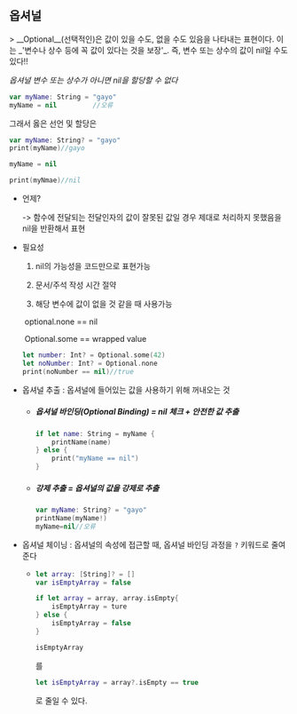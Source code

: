 <h2>옵셔널</h2>
> __Optional__(선택적인)은 값이 있을 수도, 없을 수도 있음을 나타내는 표현이다. 이는 _'변수나 상수 등에 꼭 값이 있다는 것을 보장'_. 즉, 변수 또는 상수의 값이 nil일 수도 있다!!

_옵셔널 변수 또는 상수가 아니면 nil을 할당할 수 없다_

```swift
var myName: String = "gayo"
myName = nil		 //오류
```

그래서 옳은 선언 및 할당은

```swift
var myName: String? = "gayo"
print(myName)//gayo

myName = nil

print(myNmae)//nil
```

- 언제?

  -> 함수에 전달되는 전달인자의 값이 잘못된 값일 경우 제대로 처리하지 못했음을 nil을 반환해서 표현

- 필요성

  1) nil의 가능성을 코드만으로 표현가능

  2) 문서/주석 작성 시간 절약

  3) 해당 변수에 값이 없을 것 같을 때 사용가능

  ​	optional.none == nil

  ​	Optional.some == wrapped value

  ```swift
  let number: Int? = Optional.some(42)
  let noNumber: Int? = Optional.none
  print(noNumber == nil)//true
  ```

- 옵셔널 추출 : 옵셔널에 들어있는 값을 사용하기 위해 꺼내오는 것

  - ##### 옵셔널 바인딩(Optional Binding) = nil 체크 + 안전한 값 추출

    ```swift
    if let name: String = myName {
        printName(name)
    } else {
        print("myName == nil")
    }
    ```

  - ##### 강제 추출 = 옵셔널의 값을 강제로 추출

    ```swift
    var myName: String? = "gayo"
    printName(myName!)
    myName=nil//오류
    ```


- 옵셔널 체이닝 : 옵셔널의 속성에 접근할 때, 옵셔널 바인딩 과정을 <code>?</code> 키워드로 줄여준다

  - ```swift
    let array: [String]? = []
    var isEmptyArray = false
    
    if let array = array, array.isEmpty{
    	isEmptyArray = ture
    } else {
    	isEmptyArray = false
    }
    
    isEmptyArray
    ```

    를

    ```swift
    let isEmptyArray = array?.isEmpty == true
    ```

    로 줄일 수 있다.